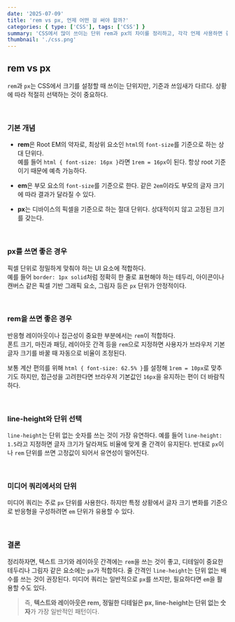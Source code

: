 ```yaml
---
date: '2025-07-09'
title: 'rem vs px, 언제 어떤 걸 써야 할까?'
categories: { type: ['CSS'], tags: ['CSS'] }
summary: 'CSS에서 많이 쓰이는 단위 rem과 px의 차이를 정리하고, 각각 언제 사용하면 좋은지 살펴보자.'
thumbnail: './css.png'
---
```


## rem vs px

`rem`과 `px`는 CSS에서 크기를 설정할 때 쓰이는 단위지만, 기준과 쓰임새가 다르다. 상황에 따라 적절히 선택하는 것이 중요하다.

<br>

### 기본 개념

- **rem**은 Root EM의 약자로, 최상위 요소인 `html`의 `font-size`를 기준으로 하는 상대 단위다.  
  예를 들어 `html { font-size: 16px }`라면 `1rem = 16px`이 된다. 항상 root 기준이기 때문에 예측 가능하다.

- **em**은 부모 요소의 `font-size`를 기준으로 한다. 같은 `2em`이라도 부모의 글자 크기에 따라 결과가 달라질 수 있다.

- **px**는 디바이스의 픽셀을 기준으로 하는 절대 단위다. 상대적이지 않고 고정된 크기를 갖는다.

<br>

### px를 쓰면 좋은 경우

픽셀 단위로 정밀하게 맞춰야 하는 UI 요소에 적합하다.  
예를 들어 `border: 1px solid`처럼 정확히 한 줄로 표현해야 하는 테두리, 아이콘이나 캔버스 같은 픽셀 기반 그래픽 요소, 그림자 등은 `px` 단위가 안정적이다.

<br>

### rem을 쓰면 좋은 경우

반응형 레이아웃이나 접근성이 중요한 부분에서는 `rem`이 적합하다.  
폰트 크기, 마진과 패딩, 레이아웃 간격 등을 `rem`으로 지정하면 사용자가 브라우저 기본 글자 크기를 바꿀 때 자동으로 비율이 조정된다.  

보통 계산 편의를 위해 `html { font-size: 62.5% }`를 설정해 `1rem = 10px`로 맞추기도 하지만, 접근성을 고려한다면 브라우저 기본값인 `16px`을 유지하는 편이 더 바람직하다.

<br>

### line-height와 단위 선택

`line-height`는 단위 없는 숫자를 쓰는 것이 가장 유연하다. 예를 들어 `line-height: 1.5`라고 지정하면 글자 크기가 달라져도 비율에 맞게 줄 간격이 유지된다. 반대로 `px`이나 `rem` 단위를 쓰면 고정값이 되어서 유연성이 떨어진다.

<br>

### 미디어 쿼리에서의 단위

미디어 쿼리는 주로 `px` 단위를 사용한다. 하지만 특정 상황에서 글자 크기 변화를 기준으로 반응형을 구성하려면 `em` 단위가 유용할 수 있다.

<br>

### 결론

정리하자면, 텍스트 크기와 레이아웃 간격에는 `rem`을 쓰는 것이 좋고, 디테일이 중요한 테두리나 그림자 같은 요소에는 `px`가 적합하다. 줄 간격인 `line-height`는 단위 없는 배수를 쓰는 것이 권장된다. 미디어 쿼리는 일반적으로 `px`를 쓰지만, 필요하다면 `em`을 활용할 수도 있다.  

> 즉, **텍스트와 레이아웃은 rem, 정밀한 디테일은 px, line-height는 단위 없는 숫자**가 가장 일반적인 패턴이다.

